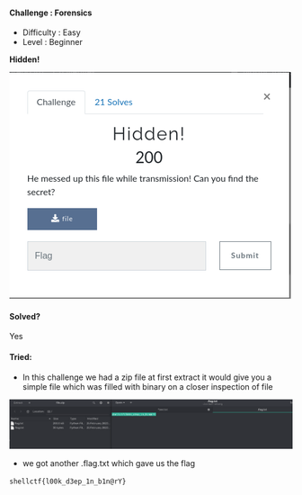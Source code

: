 ####  Challenge : Forensics


* Difficulty : Easy
* Level : Beginner

**Hidden!**

![alt text](images/hchall.png)

#### Solved?

Yes

#### Tried:

* In this challenge we had  a zip file at first extract it would give you a simple file which was filled with binary on a closer inspection of file

![alt text](images/hflag.png)

* we got another .flag.txt which gave us the flag

`shellctf{l00k_d3ep_1n_b1n@rY}`
